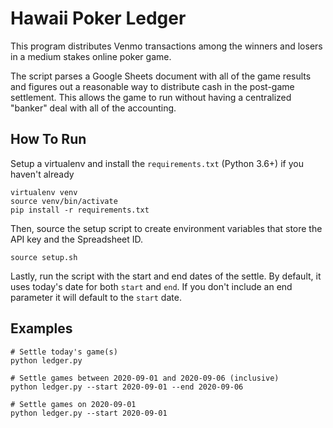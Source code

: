 # Hawaii Poker Ledger

This program distributes Venmo transactions among the winners and losers in a medium stakes online poker game. 

The script parses a Google Sheets document with all of the game results and figures out a reasonable way to distribute cash in the post-game settlement. This allows the game to run without having a centralized "banker" deal with all of the accounting.

## How To Run

Setup a virtualenv and install the `requirements.txt` (Python 3.6+) if you haven't already

```
virtualenv venv
source venv/bin/activate
pip install -r requirements.txt
```

Then, source the setup script to create environment variables that store the API key and the Spreadsheet ID.

```
source setup.sh
```

Lastly, run the script with the start and end dates of the settle. By default, it uses today's date for both `start` and `end`. If you don't include an end parameter it will default to the `start` date.

## Examples

```
# Settle today's game(s)
python ledger.py

# Settle games between 2020-09-01 and 2020-09-06 (inclusive)
python ledger.py --start 2020-09-01 --end 2020-09-06

# Settle games on 2020-09-01
python ledger.py --start 2020-09-01
```
